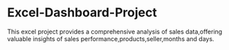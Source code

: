 # Excel-Dashboard-Project
This excel project provides a comprehensive analysis of sales data,offering valuable insights of sales performance,products,seller,months and days.
